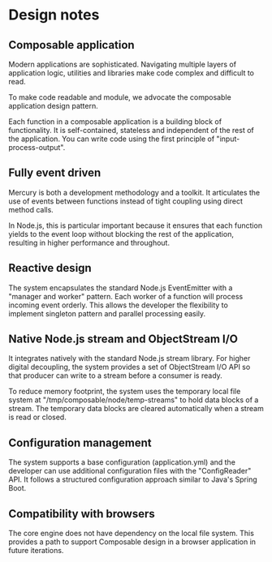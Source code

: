 # Design notes

## Composable application

Modern applications are sophisticated. Navigating multiple layers of application logic, utilities and libraries
make code complex and difficult to read.

To make code readable and module, we advocate the composable application design pattern.

Each function in a composable application is a building block of functionality. It is self-contained, stateless
and independent of the rest of the application. You can write code using the first principle of "input-process-output".

## Fully event driven

Mercury is both a development methodology and a toolkit. It articulates the use of events between functions
instead of tight coupling using direct method calls.

In Node.js, this is particular important because it ensures that each function yields to the event loop without
blocking the rest of the application, resulting in higher performance and throughout.

## Reactive design

The system encapsulates the standard Node.js EventEmitter with a "manager and worker" pattern. Each worker of 
a function will process incoming event orderly. This allows the developer the flexibility to implement singleton
pattern and parallel processing easily.

## Native Node.js stream and ObjectStream I/O

It integrates natively with the standard Node.js stream library. For higher digital decoupling, the system
provides a set of ObjectStream I/O API so that producer can write to a stream before a consumer is ready.

To reduce memory footprint, the system uses the temporary local file system at "/tmp/composable/node/temp-streams" to hold
data blocks of a stream. The temporary data blocks are cleared automatically when a stream is read or closed.

## Configuration management

The system supports a base configuration (application.yml) and the developer can use additional configuration files
with the "ConfigReader" API. It follows a structured configuration approach similar to Java's Spring Boot.

## Compatibility with browsers

The core engine does not have dependency on the local file system. This provides a path to support Composable design
in a browser application in future iterations.
